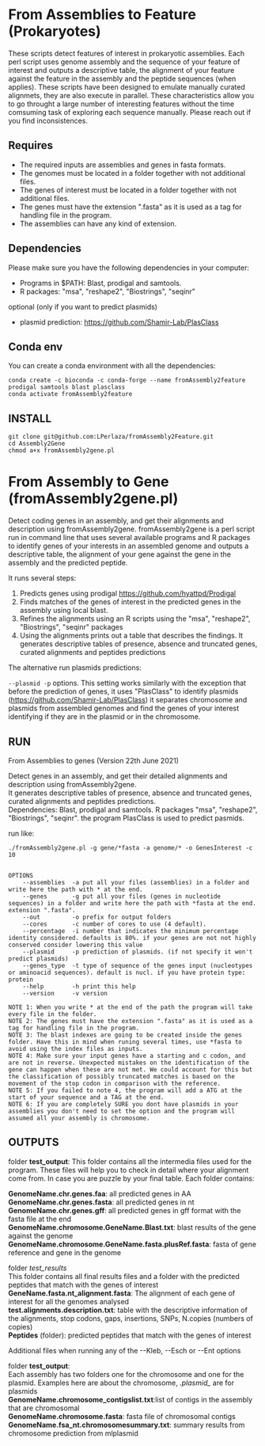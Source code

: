 # From Assemblies to Feature (Prokaryotes)

These scripts detect features of interest in prokaryotic assemblies. Each perl script uses genome assembly and the sequence of your feature of interest and outputs a descriptive table, the alignment of your feature against the feature in the assembly and the peptide sequences (when applies). These scripts have been designed to emulate manually curated alignmets, they are also execute in parallel. These characteristics allow you to go throught a large number of interesting features without the time comsuming task of exploring each sequence manually. Please reach out if you find inconsistences.

## Requires
 
- The required inputs are assemblies and genes in fasta formats. 
- The genomes must be located in a folder together with not additional files.  
- The genes of interest must be located in a folder together with not additional files. 
- The genes must have the extension ".fasta" as it is used as a tag for handling file in the program.  
- The assemblies can have any kind of extension.  

## Dependencies 
Please make sure you have the following dependencies in your computer:											

- Programs in $PATH: Blast, prodigal and samtools. 
- R packages: "msa", "reshape2", "Biostrings", "seqinr"

optional (only if you want to predict plasmids)

- plasmid prediction: https://github.com/Shamir-Lab/PlasClass
 
## Conda env

You can create a conda environment with all the dependencies:

```
conda create -c bioconda -c conda-forge --name fromAssembly2feature prodigal samtools blast plasclass
conda activate fromAssembly2feature

```

## INSTALL 
```
git clone git@github.com:LPerlaza/fromAssembly2Feature.git
cd Assembly2Gene
chmod a+x fromAssembly2gene.pl
```	 		

# From Assembly to Gene (fromAssembly2gene.pl)
Detect coding genes in an assembly, and get their alignments and description using fromAssembly2gene. fromAssembly2gene is a perl script run in command line that uses several available programs and R packages to identify genes of your interests in an assembled genome and outputs a descriptive table, the alignment of your gene against the gene in the assembly and the predicted peptide.


It runs several steps:

1. Predicts genes using prodigal https://github.com/hyattpd/Prodigal
2. Finds matches of the genes of interest in the predicted genes in the assembly using local blast.
3. Refines the alignments using an R scripts using the "msa", "reshape2", "Biostrings", "seqinr" packages
4. Using the alignments prints out a table that describes the findings. It generates descriptive tables of presence, absence and truncated genes, curated alignments and peptides predictions

The alternative run plasmids predictions:

```--plasmid -p``` options. This setting works similarly with the exception that before the prediction of genes, it uses "PlasClass" to identify plasmids (https://github.com/Shamir-Lab/PlasClass)
it separates chromosome and plasmids from assembled genomes and find the genes of your interest identifying if they are in the plasmid or in the chromosome.	


## RUN
																						
 From Assemblies to genes (Version  22th June 2021)																																															
 																																	
Detect genes in an assembly, and get their detailed alignments and description using fromAssembly2gene. 		
It generates descriptive tables of presence, absence and truncated  genes, curated alignments and peptides predictions.													
Dependencies: Blast, prodigal and samtools. R packages "msa", "reshape2", "Biostrings", "seqinr".
the program PlasClass is used to predict pasmids.
																																	
run like: 
```
./fromAssembly2gene.pl -g gene/*fasta -a genome/* -o GenesInterest -c 10 												


OPTIONS
	--assemblies  -a put all your files (assemblies) in a folder and write here the path with * at the end.							
	--genes 	  -g put all your files (genes in nucleotide sequences) in a folder and write here the path with *fasta at the end. extension ".fasta".	
	--out 		  -o prefix for output folders																						
	--cores		  -c number of cores to use (4 default).
	--percentage  -i number that indicates the minimum percentage identity considered. defaults is 80%. if your genes are not not highly conserved consider lowering this value
	--plasmid	  -p prediction of plasmids. (if not specify it won't predict plasmids)
	--genes_type  -t type of sequence of the genes input (nucleotypes or aminoacid sequences). default is nucl. if you have protein type: protein 
    --help        -h print this help
    --version     -v version

NOTE 1: When you write * at the end of the path the program will take every file in the folder. 
NOTE 2: The genes must have the extension ".fasta" as it is used as a tag for handling file in the program. 
NOTE 3: The blast indexes are going to be created inside the genes folder. Have this in mind when runing several times, use *fasta to avoid using the index files as inputs.	
NOTE 4: Make sure your input genes have a starting and c codon, and are not in reverse. Unexpected mistakes on the identification of the gene can happen when these are not met. We could account for this but the classification of possibly truncated matches is based on the movement of the stop codon in comparison with the reference.
NOTE 5: If you failed to note 4, the program will add a ATG at the start of your sequence and a TAG at the end.
NOTE 6: If you are completely SURE you dont have plasmids in your assemblies you don't need to set the option and the program will assumed all your assembly is chromosome. 	

```

## OUTPUTS

folder **test_output**:
	This folder contains all the intermedia files used for the program. These files will help you to check in detail where your alignment come from. In case you are puzzle by your final table. Each folder contains:

  **GenomeName.chr.genes.faa**: all predicted genes in AA  
  **GenomeName.chr.genes.fasta**: all predicted genes in nt  
  **GenomeName.chr.genes.gff**: all predicted genes in gff format with the fasta file at the end  
  **GenomeName.chromosome.GeneName.Blast.txt**: blast results of the gene against the genome  
  **GenomeName.chromosome.GeneName.fasta.plusRef.fasta**: fasta of gene reference and gene in the genome  

folder *test_results*  
	This folder contains all final results files and a folder with the predicted peptides that match with the genes of interest  
  **GeneName.fasta.nt_alignment.fasta**: The alignment of each gene of interest for all the genomes analysed  
  **test.alignments.description.txt**: table with the descriptive information of the alignments, stop codons, gaps, insertions, SNPs, N.copies (numbers of copies)  
  **Peptides** (folder): predicted peptides that match with the genes of interest  

Additional files when running any of the --Kleb, --Esch or --Ent options

folder **test_output**:  
	Each assembly has two folders one for the chromosome and one for the plasmid. Examples here are about the chromosome, *.plasmid_* are for plasmids   
   **GenomeName.chromosome_contigslist.txt**:list of contigs in the assembly that are chromosomal  
   **GenomeName.chromosome.fasta**: fasta file of chromosomal contigs  
   **GenomeName.fsa_nt.chromosomesummary.txt**: summary results from chromosome prediction from mlplasmid  
	
